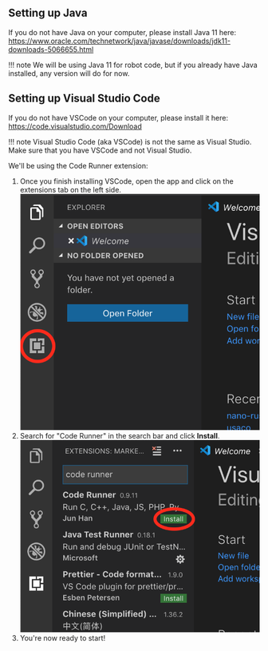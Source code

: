 ## Setting up Java
If you do not have Java on your computer, please install Java 11 here: <https://www.oracle.com/technetwork/java/javase/downloads/jdk11-downloads-5066655.html>

!!! note
    We will be using Java 11 for robot code, but if you already have Java installed, any version will do for now.

## Setting up Visual Studio Code
If you do not have VSCode on your computer, please install it here: <https://code.visualstudio.com/Download>

!!! note
    Visual Studio Code (aka VSCode) is not the same as Visual Studio. Make sure that you have VSCode and not Visual Studio.

We'll be using the Code Runner extension:

1. Once you finish installing VSCode, open the app and click on the extensions tab on the left side.
![extension tab](images/extension-tab.png)
2. Search for "Code Runner" in the search bar and click **Install**.
![install button](images/install-button.png)
3. You're now ready to start!